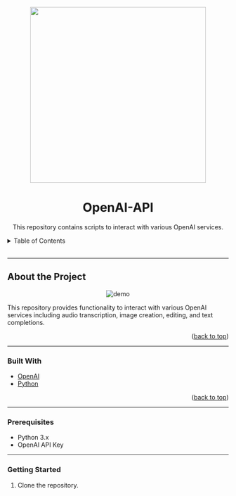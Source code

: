 <div id="top"></div>
<!-- PROJECT LOGO -->
<br />
<div align="center">
    <img src="https://raw.githubusercontent.com/laravel/art/master/logo-lockup/5%20SVG/2%20CMYK/1%20Full%20Color/laravel-logolockup-cmyk-red.svg" width="400">

  <h1 align="center">OpenAI-API</h1>
  <p align="center">
    This repository contains scripts to interact with various OpenAI services.
    <br />
  </p>
</div>

<!-- TABLE OF CONTENTS -->
<details>
  <summary>Table of Contents</summary>
  <ol>
    <li><a href="#about-the-project">About the Project</a></li>
    <li><a href="#built-with">Built With</a></li>
    <li><a href="#prerequisites">Prerequisites</a></li>
    <li><a href="#getting-started">Getting Started</a></li>
    <li><a href="#screenshots">Screenshots</a></li>
  </ol>
</details>
<br>
<hr>

<!-- ABOUT THE PROJECT -->
## About the Project

<div align="center">
    <img src="path_to_screenshot" alt="demo">
</div>

This repository provides functionality to interact with various OpenAI services including audio transcription, image creation, editing, and text completions.

<p align="right">(<a href="#top">back to top</a>)</p>
<hr>

### Built With
* [OpenAI](https://www.openai.com/)
* [Python](https://www.python.org/)

<p align="right">(<a href="#top">back to top</a>)</p>
<hr>

### Prerequisites
* Python 3.x
* OpenAI API Key
<hr>

### Getting Started
1. Clone the repository.
